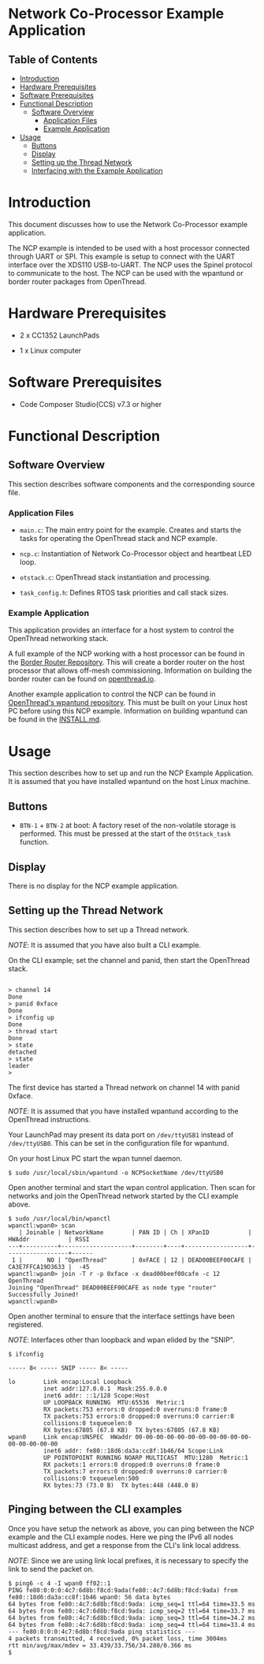 # Network Co-Processor Example Application

## Table of Contents

* [Introduction](#intro)
* [Hardware Prerequisites](#hardware-prereqs)
* [Software Prerequisites](#software-prereqs)
* [Functional Description](#functional-desc)
  * [Software Overview](#software-overview)
    * [Application Files](#application)
    * [Example Application](#example-application)
* [Usage](#usage)
  * [Buttons](#usage-buttons)
  * [Display](#usage-display)
  * [Setting up the Thread Network](#usage-setup-nwk)
  * [Interfacing with the Example Application](#usage-control)

# <a name="intro"></a> Introduction

This document discusses how to use the Network Co-Processor example
application.

The NCP example is intended to be used with a host processor connected through
UART or SPI. This example is setup to connect with the UART interface over the
XDS110 USB-to-UART. The NCP uses the Spinel protocol to communicate to the
host. The NCP can be used with the wpantund or border router packages from
OpenThread.


# <a name="hardware-prereqs"></a> Hardware Prerequisites

- 2 x CC1352 LaunchPads

- 1 x Linux computer


# <a name="software-prereqs"></a> Software Prerequisites

- Code Composer Studio(CCS) v7.3 or higher


# <a name="functional-desc"></a> Functional Description


## <a name="software-overview"></a> Software Overview

This section describes software components and the corresponding source file.


### <a name="application"></a> Application Files

- `main.c`: The main entry point for the example. Creates and starts the tasks
  for operating the OpenThread stack and NCP example.

- `ncp.c`: Instantiation of Network Co-Processor object and heartbeat LED loop.

- `otstack.c`: OpenThread stack instantiation and processing.

- `task_config.h`: Defines RTOS task priorities and call stack sizes.


### <a name="example-application"></a> Example Application

This application provides an interface for a host system to control the
OpenThread networking stack.

A full example of the NCP working with a host processor can be found in the
[Border Router Repository][br-gh]. This will create a border router on the host
processor that allows off-mesh commissioning. Information on building the
border router can be found on [openthread.io][br-install].

Another example application to control the NCP can be found in [OpenThread's
wpantund repository][wpantund-gh]. This must be built on your Linux host PC
before using this NCP example. Information on building wpantund can be found in
the [INSTALL.md][wpantund-install].

[br-gh]: https://github.com/openthread/borderrouter
[br-install]: https://openthread.io/guides/border_router/beaglebone_black
[wpantund-gh]: https://github.com/openthread/wpantund
[wpantund-install]: https://github.com/openthread/wpantund


# <a name="usage"></a> Usage

This section describes how to set up and run the NCP Example Application. It is
assumed that you have installed wpantund on the host Linux machine.


## <a name="usage-buttons"></a> Buttons

- `BTN-1` + `BTN-2` at boot: A factory reset of the non-volatile storage is
  performed.  This must be pressed at the start of the `OtStack_task` function.


## <a name="usage-display"></a> Display

There is no display for the NCP example application.


## <a name="usage-setup-nwk"></a> Setting up the Thread Network

This section describes how to set up a Thread network.

*NOTE*: It is assumed that you have also built a CLI example.

On the CLI example; set the channel and panid, then start the OpenThread stack.

```

> channel 14
Done
> panid 0xface
Done
> ifconfig up
Done
> thread start
Done
> state
detached
> state
leader
>
```

The first device has started a Thread network on channel 14 with panid 0xface.

*NOTE*: It is assumed that you have installed wpantund according to the
OpenThread instructions.

Your LaunchPad may present its data port on `/dev/ttyUSB1` instead of
`/dev/ttyUSB0`. This can be set in the configuration file for wpantund.

On your host Linux PC start the wpan tunnel daemon.

```
$ sudo /usr/local/sbin/wpantund -o NCPSocketName /dev/ttyUSB0
```

Open another terminal and start the wpan control application. Then scan for
networks and join the OpenThread network started by the CLI example above.

```
$ sudo /usr/local/bin/wpanctl
wpanctl:wpan0> scan
   | Joinable | NetworkName        | PAN ID | Ch | XPanID           | HWAddr           | RSSI
---+----------+--------------------+--------+----+------------------+------------------+------
 1 |       NO | "OpenThread"       | 0xFACE | 12 | DEAD00BEEF00CAFE | CA3E7FFCA19D3633 |  -45
wpanctl:wpan0> join -T r -p 0xface -x dead00beef00cafe -c 12 OpenThread
Joining "OpenThread" DEAD00BEEF00CAFE as node type "router"
Successfully Joined!
wpanctl:wpan0>
```

Open another terminal to ensure that the interface settings have been
registered.

*NOTE*: Interfaces other than loopback and wpan elided by the "SNIP".

```
$ ifconfig

----- 8< ----- SNIP ----- 8< -----

lo        Link encap:Local Loopback
          inet addr:127.0.0.1  Mask:255.0.0.0
          inet6 addr: ::1/128 Scope:Host
          UP LOOPBACK RUNNING  MTU:65536  Metric:1
          RX packets:753 errors:0 dropped:0 overruns:0 frame:0
          TX packets:753 errors:0 dropped:0 overruns:0 carrier:0
          collisions:0 txqueuelen:0
          RX bytes:67805 (67.8 KB)  TX bytes:67805 (67.8 KB)
wpan0     Link encap:UNSPEC  HWaddr 00-00-00-00-00-00-00-00-00-00-00-00-00-00-00-00
          inet6 addr: fe80::18d6:da3a:cc8f:1b46/64 Scope:Link
          UP POINTOPOINT RUNNING NOARP MULTICAST  MTU:1280  Metric:1
          RX packets:1 errors:0 dropped:0 overruns:0 frame:0
          TX packets:7 errors:0 dropped:0 overruns:0 carrier:0
          collisions:0 txqueuelen:500
          RX bytes:73 (73.0 B)  TX bytes:448 (448.0 B)
```


## <a name="usage-control"></a> Pinging between the CLI examples

Once you have setup the network as above, you can ping between the NCP example
and the CLI example nodes. Here we ping the IPv6 all nodes multicast address,
and get a response from the CLI's link local address.

*NOTE*: Since we are using link local prefixes, it is necessary to specify the
link to send the packet on.

```
$ ping6 -c 4 -I wpan0 ff02::1
PING fe80:0:0:0:4c7:6d8b:f8cd:9ada(fe80::4c7:6d8b:f8cd:9ada) from fe80::18d6:da3a:cc8f:1b46 wpan0: 56 data bytes
64 bytes from fe80::4c7:6d8b:f8cd:9ada: icmp_seq=1 ttl=64 time=33.5 ms
64 bytes from fe80::4c7:6d8b:f8cd:9ada: icmp_seq=2 ttl=64 time=33.7 ms
64 bytes from fe80::4c7:6d8b:f8cd:9ada: icmp_seq=3 ttl=64 time=34.2 ms
64 bytes from fe80::4c7:6d8b:f8cd:9ada: icmp_seq=4 ttl=64 time=33.4 ms
--- fe80:0:0:0:4c7:6d8b:f8cd:9ada ping statistics ---
4 packets transmitted, 4 received, 0% packet loss, time 3004ms
rtt min/avg/max/mdev = 33.439/33.756/34.280/0.366 ms
$
```
